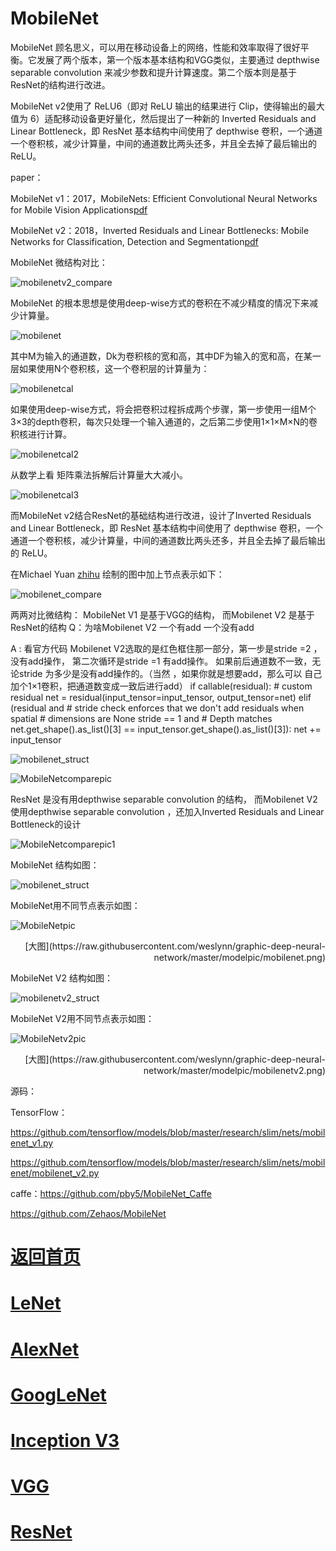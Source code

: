 
# MobileNet

MobileNet 顾名思义，可以用在移动设备上的网络，性能和效率取得了很好平衡。它发展了两个版本，第一个版本基本结构和VGG类似，主要通过 depthwise separable convolution 来减少参数和提升计算速度。第二个版本则是基于ResNet的结构进行改进。

MobileNet v2使用了 ReLU6（即对 ReLU 输出的结果进行 Clip，使得输出的最大值为 6）适配移动设备更好量化，然后提出了一种新的 Inverted Residuals and Linear Bottleneck，即 ResNet 基本结构中间使用了 depthwise 卷积，一个通道一个卷积核，减少计算量，中间的通道数比两头还多，并且全去掉了最后输出的 ReLU。

paper：

MobileNet v1：2017，MobileNets: Efficient Convolutional Neural Networks for Mobile Vision Applications[pdf](https://arxiv.org/pdf/1704.04861.pdf) 


MobileNet v2：2018，Inverted Residuals and Linear Bottlenecks: Mobile Networks for Classification, Detection and Segmentation[pdf](
https://arxiv.org/pdf/1801.04381.pdf)



MobileNet 微结构对比：

![mobilenetv2_compare](https://github.com/weslynn/graphic-deep-neural-network/blob/master/pic/mobilenetv2_compare.jpg)


MobileNet 的根本思想是使用deep-wise方式的卷积在不减少精度的情况下来减少计算量。

![mobilenet](https://github.com/weslynn/graphic-deep-neural-network/blob/master/pic/mobilenet.jpg)

其中M为输入的通道数，Dk为卷积核的宽和高，其中DF为输入的宽和高，在某一层如果使用N个卷积核，这一个卷积层的计算量为：

![mobilenetcal](https://github.com/weslynn/graphic-deep-neural-network/blob/master/pic/mobilenet_cal.jpg)

如果使用deep-wise方式，将会把卷积过程拆成两个步骤，第一步使用一组M个3×3的depth卷积，每次只处理一个输入通道的，之后第二步使用1×1×M×N的卷积核进行计算。

![mobilenetcal2](https://github.com/weslynn/graphic-deep-neural-network/blob/master/pic/mobilenet_cal2.jpg)

从数学上看 矩阵乘法拆解后计算量大大减小。

![mobilenetcal3](https://github.com/weslynn/graphic-deep-neural-network/blob/master/pic/mobilenet_cal3.jpg)



而MobileNet v2结合ResNet的基础结构进行改进，设计了Inverted Residuals and Linear Bottleneck，即 ResNet 基本结构中间使用了 depthwise 卷积，一个通道一个卷积核，减少计算量，中间的通道数比两头还多，并且全去掉了最后输出的 ReLU。


在Michael Yuan [zhihu](https://zhuanlan.zhihu.com/p/33075914) 绘制的图中加上节点表示如下：

![mobilenet_compare](https://github.com/weslynn/graphic-deep-neural-network/blob/master/pic/mobilenet_compare.png)


两两对比微结构：
MobileNet V1 是基于VGG的结构， 而Mobilenet V2 是基于ResNet的结构
Q：为啥Mobilenet V2 一个有add 一个没有add 

A : 看官方代码 Mobilenet V2选取的是红色框住那一部分，第一步是stride =2 ，没有add操作， 第二次循环是stride =1 有add操作。  如果前后通道数不一致，无论stride 为多少是没有add操作的。（当然 ，如果你就是想要add，那么可以 自己加个1×1卷积，把通道数变成一致后进行add）
    if callable(residual):  # custom residual
      net = residual(input_tensor=input_tensor, output_tensor=net)
    elif (residual and
          # stride check enforces that we don't add residuals when spatial
          # dimensions are None
          stride == 1 and
          # Depth matches
          net.get_shape().as_list()[3] ==
          input_tensor.get_shape().as_list()[3]):
      net += input_tensor


![mobilenet_struct](https://github.com/weslynn/graphic-deep-neural-network/blob/master/pic/mobilenetv2_tip.jpg)

![MobileNetcomparepic](https://github.com/weslynn/graphic-deep-neural-network/blob/master/modelpic/mobilentv1_v2.png)

ResNet 是没有用depthwise separable convolution 的结构， 而Mobilenet V2 使用depthwise separable convolution ，还加入Inverted Residuals and Linear Bottleneck的设计

![MobileNetcomparepic1](https://github.com/weslynn/graphic-deep-neural-network/blob/master/modelpic/mobilentresent.png)




MobileNet 结构如图：

![mobilenet_struct](https://github.com/weslynn/graphic-deep-neural-network/blob/master/pic/mobilenetv1.jpg)


MobileNet用不同节点表示如图：


![MobileNetpic](https://github.com/weslynn/graphic-deep-neural-network/blob/master/modelpic/mobilenet.png)

<p align="right">[大图](https://raw.githubusercontent.com/weslynn/graphic-deep-neural-network/master/modelpic/mobilenet.png)</p>



MobileNet V2 结构如图：

![mobilenetv2_struct](https://github.com/weslynn/graphic-deep-neural-network/blob/master/pic/mobilenetv2.jpg)



MobileNet V2用不同节点表示如图：


![MobileNetv2pic](https://github.com/weslynn/graphic-deep-neural-network/blob/master/modelpic/mobilenetv2.png)

<p align="right">[大图](https://raw.githubusercontent.com/weslynn/graphic-deep-neural-network/master/modelpic/mobilenetv2.png)</p>


源码：


TensorFlow：

https://github.com/tensorflow/models/blob/master/research/slim/nets/mobilenet_v1.py

https://github.com/tensorflow/models/blob/master/research/slim/nets/mobilenet/mobilenet_v2.py

caffe：https://github.com/pby5/MobileNet_Caffe


https://github.com/Zehaos/MobileNet 




# [返回首页](https://github.com/weslynn/graphic-deep-neural-network/) 
# [LeNet](https://github.com/weslynn/graphic-deep-neural-network/blob/master/object%20classification%20%E7%89%A9%E4%BD%93%E5%88%86%E7%B1%BB/LeNet.md)   
# [AlexNet](https://github.com/weslynn/graphic-deep-neural-network/blob/master/object%20classification%20%E7%89%A9%E4%BD%93%E5%88%86%E7%B1%BB/AlexNet.md)                  
# [GoogLeNet](https://github.com/weslynn/graphic-deep-neural-network/blob/master/object%20classification%20%E7%89%A9%E4%BD%93%E5%88%86%E7%B1%BB/GoogLeNet.md)
# [Inception V3](https://github.com/weslynn/graphic-deep-neural-network/blob/master/object%20classification%20%E7%89%A9%E4%BD%93%E5%88%86%E7%B1%BB/InceptionV3.md)
# [VGG](https://github.com/weslynn/graphic-deep-neural-network/blob/master/object%20classification%20%E7%89%A9%E4%BD%93%E5%88%86%E7%B1%BB/VGG.md)
# [ResNet](https://github.com/weslynn/graphic-deep-neural-network/blob/master/object%20classification%20%E7%89%A9%E4%BD%93%E5%88%86%E7%B1%BB/ResNet.md)